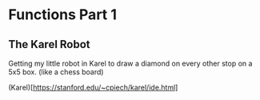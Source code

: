# Functions Part 1

## The Karel Robot

Getting my little robot in Karel to draw a diamond on every other stop on a 5x5 box. (like a chess board)

(Karel)[https://stanford.edu/~cpiech/karel/ide.html]
